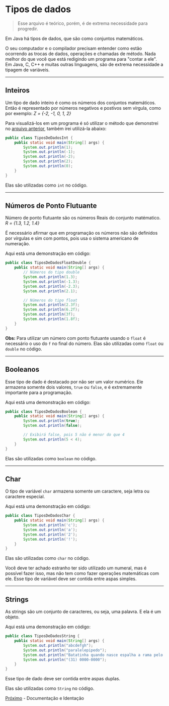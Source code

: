 # Tipos de dados

> Esse arquivo é teórico, porém, é de extrema necessidade para progredir.

Em Java há tipos de dados, que são como conjuntos matemáticos.

O seu computador e o compilador precisam entender como estão ocorrendo as trocas de dados, operações e chamadas de método. Nada melhor do que você que está redigindo um programa para "contar a ele". Em Java, C, C++ e muitas outras linguagens, são de extrema necessidade a tipagem de variáveis.

---

## Inteiros

Um tipo de dado inteiro é como os números dos conjuntos matemáticos. Então é representado por números negativos e postivos sem vírgula, como por exemplo: _Z = {-2, -1, 0, 1, 2}_

Para visualizá-los em um programa é só utilizar o método que demonstrei no [arquivo anterior](./01-Primeiro-Programa.md), também irei utilizá-la abaixo:

```java
public class TiposDeDadosInt {
    public static void main(String[] args) {
        System.out.println(1);
        System.out.println(-1);
        System.out.println(-2);
        System.out.println(2);
        System.out.println(0);
    }
}
```

Elas são utilizadas como `int` no código.

---

## Números de Ponto Flutuante

Número de ponto flutuante são os números Reais do conjunto matématico. _R = {1.3, 1.2, 1.4}_

É necessário afirmar que em programação os números não são definidos por vírgulas e sim com pontos, pois usa o sistema americano de numeração.

Aqui está uma demonstração em código:

```java
public class TiposDeDadosFloatDouble {
    public static void main(String[] args) {
        // Números do tipo double
        System.out.println(1.3);
        System.out.println(-1.3);
        System.out.println(-2.3);
        System.out.println(2.1);

        // Números do tipo float
        System.out.println(2.3f);
        System.out.println(6.2f);
        System.out.println(3f);
        System.out.println(1.8f);
    }
}
```

**Obs:** Para utilizar um número com ponto flutuante usando o `float` é necessário o uso do `f` no final do número.
Elas são utilizadas como `float` ou `double` no código.

---

## Booleanos

Esse tipo de dado é destacado por não ser um valor numérico. Ele armazena somente dois valores, `true` ou `false`, e é extremamente importante para a programação.

Aqui está uma demonstração em código:

```java
public class TiposDeDadosBoolean {
    public static void main(String[] args) {
        System.out.println(true);
        System.out.println(false);

        // Exibirá false, pois 5 não é menor do que 4
        System.out.println(5 < 4);
    }
}
```

Elas são utilizadas como `boolean` no código.

---

## Char

O tipo de variável `char` armazena somente um caractere, seja letra ou caractere especial.

Aqui está uma demonstração em código:

```java
public class TiposDeDadosChar {
    public static void main(String[] args) {
        System.out.println('c');
        System.out.println('a');
        System.out.println('2');
        System.out.println('!');
    }
}
```

Elas são utilizadas como `char` no código.

Você deve ter achado estranho ter sido utilizado um numeral, mas é possível fazer isso, mas não tem como fazer operações matemáticas com ele.
Esse tipo de variável deve ser contida entre aspas simples.

---

## Strings

As strings são um conjunto de caracteres, ou seja, uma palavra. E ela é um objeto.

Aqui está uma demonstração em código:

```java
public class TiposDeDadosString {
    public static void main(String[] args) {
        System.out.println("abcdefgh");
        System.out.println("paralelepipedo");
        System.out.println("Batatinha quando nasce espalha a rama pelo chão");
        System.out.println("(31) 0000-0000");
    }
}
```

Esse tipo de dado deve ser contida entre aspas duplas.

Elas são utilizadas como `String` no código.

[Próximo](./03-Documentação-Identação.md) - Documentação e Identação
